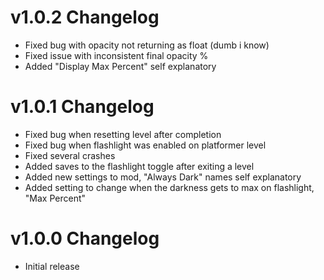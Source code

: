 # v1.0.2 Changelog

* Fixed bug with opacity not returning as float (dumb i know)
* Fixed issue with inconsistent final opacity %
* Added "Display Max Percent" self explanatory

# v1.0.1 Changelog

 * Fixed bug when resetting level after completion
 * Fixed bug when flashlight was enabled on platformer level
 * Fixed several crashes
 * Added saves to the flashlight toggle after exiting a level
 * Added new settings to mod, "Always Dark" names self explanatory
 * Added setting to change when the darkness gets to max on flashlight, "Max Percent"

# v1.0.0 Changelog

 * Initial release
